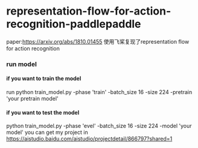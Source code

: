 # representation-flow-for-action-recognition-paddlepaddle
paper:https://arxiv.org/abs/1810.01455
使用飞桨复现了representation flow for action recognition
### run model 
#### if you want to train the model
run 
python train_model.py 
      -phase 'train'
      -batch_size 16
      -size 224
      -pretrain 'your pretrain model'
#### if you want to test the model  
python train_model.py 
      -phase 'evel'
      -batch_size 16
      -size 224
      -model 'your model'
you can get my project in https://aistudio.baidu.com/aistudio/projectdetail/866797?shared=1
